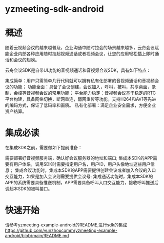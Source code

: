 # yzmeeting-sdk-android

# 概述

随着云视频会议的越来越普及，企业沟通中随时拉会的场景越来越多，云舟会议赋能企业内部各种应用随时拉起视频通话或者视频会议，让您的应用轻松插上即时通话和会议的翅膀。

云舟会议SDK是自带UI功能的音视频通话和音视频会议SDK，具有如下特点：

集成简单：用户只需简单几行代码就可以拥有私有化部署的音视频通话和音视频会议的功能；
功能全面：具备了会议创建，会议加入，呼叫，被叫，共享桌面，录制，会控等音视频会议的常用功能；
平台能力稳定：音视频会议基于稳定的RTC平台构建，具备网络切换，断网重连，弱网重传等功能。支持H264和AV1等先进的编码方式，保证了低码率和画质。
私有化部署：满足企业安全需求，方便企业资产结算。


# 集成必读

在集成SDK之前，需要做如下提前准备：

需要部署好音视频服务端，确认好会议服务器的地址和端口;
集成本SDK的APP需要有用户体系，调用SDK时需要指定用户名，用户ID，用户头像地址这些用户信息；
集成会议功能时，集成本SDK的APP需要提供创建会议或者加入会议的入口交互能力，如果是加入会议则需要提供会议号;
集成通话功能时，集成本SDK的APP的系统需要具备推送机制，APP需要具备呼叫入口交互能力，接收呼叫推送后调起本SDK的被叫接口。

# 快速开始

请参考yzmeeting-example-android的README,进行sdk的集成 https://github.com/yunzhoucomm/yzmeeting-example-android/blob/main/README.md
